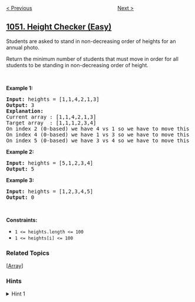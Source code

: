 <!--|This file generated by command(leetcode description); DO NOT EDIT.    |-->
<!--+----------------------------------------------------------------------+-->
<!--|@author    openset <openset.wang@gmail.com>                           |-->
<!--|@link      https://github.com/openset                                 |-->
<!--|@home      https://github.com/openset/leetcode                        |-->
<!--+----------------------------------------------------------------------+-->

[< Previous](../actors-and-directors-who-cooperated-at-least-three-times "Actors and Directors Who Cooperated At Least Three Times")
　　　　　　　　　　　　　　　　
[Next >](../grumpy-bookstore-owner "Grumpy Bookstore Owner")

## [1051. Height Checker (Easy)](https://leetcode.com/problems/height-checker "高度检查器")

<p>Students are asked to stand in non-decreasing order of heights for an annual photo.</p>

<p>Return the minimum number of students that must move in order for all students to be standing in non-decreasing order of height.</p>

<p>&nbsp;</p>
<p><strong>Example 1:</strong></p>

<pre>
<strong>Input:</strong> heights = [1,1,4,2,1,3]
<strong>Output:</strong> 3
<strong>Explanation:</strong> 
Current array : [1,1,4,2,1,3]
Target array  : [1,1,1,2,3,4]
On index 2 (0-based) we have 4 vs 1 so we have to move this student.
On index 4 (0-based) we have 1 vs 3 so we have to move this student.
On index 5 (0-based) we have 3 vs 4 so we have to move this student.
</pre>

<p><strong>Example 2:</strong></p>

<pre>
<strong>Input:</strong> heights = [5,1,2,3,4]
<strong>Output:</strong> 5
</pre>

<p><strong>Example 3:</strong></p>

<pre>
<strong>Input:</strong> heights = [1,2,3,4,5]
<strong>Output:</strong> 0
</pre>

<p>&nbsp;</p>
<p><strong>Constraints:</strong></p>

<ul>
	<li><code>1 &lt;= heights.length &lt;= 100</code></li>
	<li><code>1 &lt;= heights[i] &lt;= 100</code></li>
</ul>

### Related Topics
  [[Array](../../tag/array/README.md)]

### Hints
<details>
<summary>Hint 1</summary>
Build the correct order of heights by sorting another array, then compare the two arrays.
</details>
